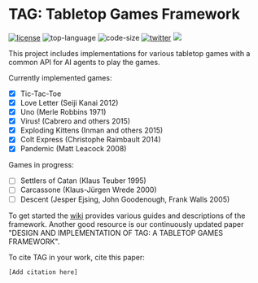 # TAG: Tabletop Games Framework

[![license](https://img.shields.io/github/license/GAIGResearch/TabletopGames)](LICENSE)
![top-language](https://img.shields.io/github/languages/top/GAIGResearch/TabletopGames)
![code-size](https://img.shields.io/github/languages/code-size/GAIGResearch/TabletopGames)
[![twitter](https://img.shields.io/twitter/follow/gameai_qmul?style=social)](https://twitter.com/intent/follow?screen_name=gameai_qmul)
[![](https://img.shields.io/github/stars/GAIGResearch/TabletopGames.svg?label=Stars&style=social)](https://github.com/GAIGResearch/TabletopGames)

This project includes implementations for various tabletop games with a common API for AI agents to play the games.

Currently implemented games:
- [x] Tic-Tac-Toe
- [x] Love Letter (Seiji Kanai 2012)
- [x] Uno (Merle Robbins 1971)
- [x] Virus! (Cabrero and others 2015)
- [x] Exploding Kittens (Inman and others 2015)
- [x] Colt Express (Christophe Raimbault 2014)
- [x] Pandemic (Matt Leacock 2008)

Games in progress:
- [ ] Settlers of Catan (Klaus Teuber 1995)
- [ ] Carcassone (Klaus-Jürgen Wrede 2000)
- [ ] Descent (Jesper Ejsing, John Goodenough, Frank Walls 2005)

To get started the [wiki](https://github.com/GAIGResearch/TabletopGames/wiki) provides various guides and descriptions of the framework.
Another good resource is our continuously updated paper "DESIGN AND IMPLEMENTATION OF TAG: A TABLETOP GAMES FRAMEWORK".

To cite TAG in your work, cite this paper:
```
[Add citation here]
```

